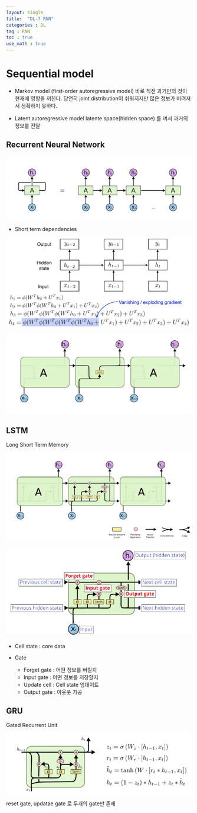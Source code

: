 ```yaml
---
layout: single
title:  "DL-7 RNN"
categories : DL
tag : RNN
toc : true
use_math : true
---
```


# Sequential model

+ Markov model (first-order autoregressive model)
바로 직전 과거만의 것이 현재에 영향을 끼친다.
당연히 joint distribution이 쉬워지지만
많은 정보가 버려져서 정확하지 못하다.

+ Latent autoregressive model
latente space(hidden space) 를 껴서 과거의 정보를 전달

## Recurrent Neural Network

![image-20221005153103353](/images/2022-10-05-DL7/image-20221005153103353.png)
+ Short term dependencies

![image-20221005153429070](/images/2022-10-05-DL7/image-20221005153429070.png)

![image-20221005153640376](/images/2022-10-05-DL7/image-20221005153640376.png)


## LSTM
Long Short Term Memory

![image-20221005153657433](/images/2022-10-05-DL7/image-20221005153657433.png)

![image-20221005153953348](/images/2022-10-05-DL7/image-20221005153953348.png)

+ Cell state : core data

+ Gate
	+ Forget gate : 어떤 정보를 버릴지
	+ Input gate : 어떤 정보를 저장할지
	+ Update cell : Cell state 업데이트
	+ Output gate : 아웃풋 가공


## GRU
Gated Recurrent Unit

![image-20221005154945102](/images/2022-10-05-DL7/image-20221005154945102.png)

reset gate, updatae gate 로 두개의 gate만 존재

